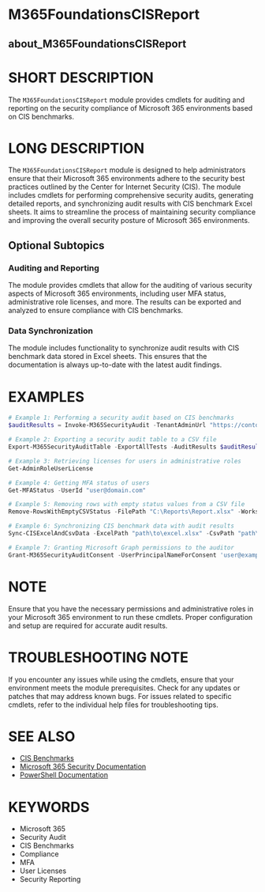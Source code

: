﻿# M365FoundationsCISReport
## about_M365FoundationsCISReport

# SHORT DESCRIPTION
The `M365FoundationsCISReport` module provides cmdlets for auditing and reporting on the security compliance of Microsoft 365 environments based on CIS benchmarks.

# LONG DESCRIPTION
The `M365FoundationsCISReport` module is designed to help administrators ensure that their Microsoft 365 environments adhere to the security best practices outlined by the Center for Internet Security (CIS). The module includes cmdlets for performing comprehensive security audits, generating detailed reports, and synchronizing audit results with CIS benchmark Excel sheets. It aims to streamline the process of maintaining security compliance and improving the overall security posture of Microsoft 365 environments.

## Optional Subtopics
### Auditing and Reporting
The module provides cmdlets that allow for the auditing of various security aspects of Microsoft 365 environments, including user MFA status, administrative role licenses, and more. The results can be exported and analyzed to ensure compliance with CIS benchmarks.

### Data Synchronization
The module includes functionality to synchronize audit results with CIS benchmark data stored in Excel sheets. This ensures that the documentation is always up-to-date with the latest audit findings.

# EXAMPLES
```powershell
# Example 1: Performing a security audit based on CIS benchmarks
$auditResults = Invoke-M365SecurityAudit -TenantAdminUrl "https://contoso-admin.sharepoint.com"

# Example 2: Exporting a security audit table to a CSV file
Export-M365SecurityAuditTable -ExportAllTests -AuditResults $auditResults -ExportPath "C:\temp" -ExportOriginalTests

# Example 3: Retrieving licenses for users in administrative roles
Get-AdminRoleUserLicense

# Example 4: Getting MFA status of users
Get-MFAStatus -UserId "user@domain.com"

# Example 5: Removing rows with empty status values from a CSV file
Remove-RowsWithEmptyCSVStatus -FilePath "C:\Reports\Report.xlsx" -WorksheetName "Sheet1"

# Example 6: Synchronizing CIS benchmark data with audit results
Sync-CISExcelAndCsvData -ExcelPath "path\to\excel.xlsx" -CsvPath "path\to\data.csv" -SheetName "Combined Profiles"

# Example 7: Granting Microsoft Graph permissions to the auditor
Grant-M365SecurityAuditConsent -UserPrincipalNameForConsent 'user@example.com'
```

# NOTE
Ensure that you have the necessary permissions and administrative roles in your Microsoft 365 environment to run these cmdlets. Proper configuration and setup are required for accurate audit results.

# TROUBLESHOOTING NOTE
If you encounter any issues while using the cmdlets, ensure that your environment meets the module prerequisites. Check for any updates or patches that may address known bugs. For issues related to specific cmdlets, refer to the individual help files for troubleshooting tips.

# SEE ALSO
- [CIS Benchmarks](https://www.cisecurity.org/cis-benchmarks/)
- [Microsoft 365 Security Documentation](https://docs.microsoft.com/en-us/microsoft-365/security/)
- [PowerShell Documentation](https://docs.microsoft.com/en-us/powershell/)

# KEYWORDS
- Microsoft 365
- Security Audit
- CIS Benchmarks
- Compliance
- MFA
- User Licenses
- Security Reporting
